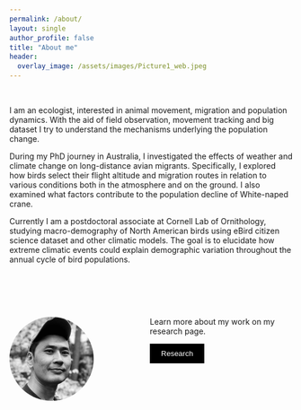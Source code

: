 ```yaml
---
permalink: /about/
layout: single
author_profile: false
title: "About me"
header:
  overlay_image: /assets/images/Picture1_web.jpeg
---
```




&nbsp;

I am an ecologist, interested in animal movement, migration and population dynamics. With the aid 
of field observation, movement tracking and big dataset I try to understand the mechanisms 
underlying the population change.

During my PhD journey in Australia, I investigated the effects of weather and climate change on 
long-distance avian migrants. Specifically, I explored how birds select their flight altitude and 
migration routes in relation to various conditions both in the atmosphere and on the ground. I 
also examined what factors contribute to the population decline of White-naped crane.

Currently I am a postdoctoral associate at Cornell Lab of Ornithology, studying macro-demography 
of North American birds using eBird citizen science dataset and other climatic models. The goal 
is to elucidate how extreme climatic events could explain demographic variation throughout the 
annual cycle of bird populations. 

<div style="height: 60px; margin-bottom: 20px;"></div>

<div style="float: left; margin-right: 100px;">
  <img src="/assets/images/bio-photo.png" alt="bio" style="width: 150px; height: 150px; border-radius: 50%;">
</div>




Learn more about my work on my research page.

[<button style="padding: 10px 20px; background-color: black; color: white; text-decoration: none; border: none; border-radius: 0px;">Research</button>](/research/)